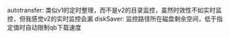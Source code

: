 autotransfer: 类似v1的定时整理，而不是v2的目录监控，虽然时效性不如实时监控，但我感觉v2的实时监控会漏
diskSaver: 监控路径所在磁盘剩余空间，低于指定值时自动限制qb下载速度
